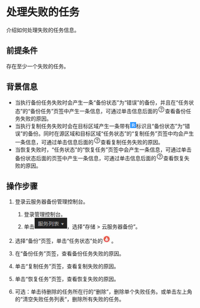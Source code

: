 # 处理失败的任务<a name="ZH-CN_TOPIC_0056584609"></a>

介绍如何处理失败的任务信息。

## 前提条件<a name="section69681227125613"></a>

存在至少一个失败的任务。

## 背景信息<a name="section109121418141910"></a>

-   当执行备份任务失败时会产生一条“备份状态”为“错误”的备份，并且在“任务状态”的“备份任务”页签中产生一条信息，可通过单击信息后面的![](figures/icon-problem.png)查看备份任务失败的原因。
-   当执行复制任务失败时会在目标区域产生一条带有![](figures/icon-replication.png)标识且“备份状态”为“错误”的备份。同时在源区域和目标区域“任务状态”的“复制任务”页签中均会产生一条信息，可通过单击信息后面的![](figures/icon-problem.png)查看复制任务失败的原因。
-   当恢复失败时，“任务状态”的“恢复任务”页签中会产生一条信息，可通过单击备份状态后面的页签中产生一条信息，可通过单击信息后面的![](figures/icon-problem.png)查看恢复失败的原因。

## 操作步骤<a name="section2038702641915"></a>

1.  登录云服务器备份管理控制台。
    1.  登录管理控制台。
    2.  单击![](figures/icon-list.png)，选择“存储 \> 云服务器备份”。

2.  选择“备份“页签，单击“任务状态”处的![](figures/icon-failed.jpg)。
3.  在“备份任务”页签，查看备份任务失败的原因。
4.  单击“复制任务”页签，查看复制失败的原因。
5.  单击“恢复任务”页签，查看恢复失败的原因。
6.  可选：单击待删除的任务所在行的“删除”，删除单个失败任务。或单击左上角的“清空失败任务列表“，删除所有失败的任务。

